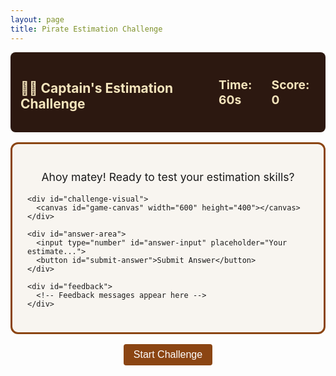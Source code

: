 ```yaml
---
layout: page
title: Pirate Estimation Challenge
---
```


<div id="estimation-game">
  <div id="game-header">
    <h2>🏴‍☠️ Captain's Estimation Challenge</h2>
    <div id="timer">Time: <span id="time-remaining">60</span>s</div>
    <div id="score">Score: <span id="current-score">0</span></div>
  </div>

  <div id="challenge-area">
    <div id="challenge-text">
      <p>Ahoy matey! Ready to test your estimation skills?</p>
    </div>

    <div id="challenge-visual">
      <canvas id="game-canvas" width="600" height="400"></canvas>
    </div>

    <div id="answer-area">
      <input type="number" id="answer-input" placeholder="Your estimate...">
      <button id="submit-answer">Submit Answer</button>
    </div>

    <div id="feedback">
      <!-- Feedback messages appear here -->
    </div>
  </div>

  <div id="game-controls">
    <button id="start-game">Start Challenge</button>
    <button id="new-challenge" style="display:none;">Next Challenge</button>
  </div>
</div>

<style>
#game-header {
  display: flex;
  justify-content: space-between;
  align-items: center;
  background: #2c1810;
  color: #f4e4bc;
  padding: 1rem;
  border-radius: 8px;
  margin-bottom: 1rem;
}

#timer, #score {
  font-size: 1.2rem;
  font-weight: bold;
}

#challenge-area {
  background: #f8f5f0;
  border: 3px solid #8b4513;
  border-radius: 12px;
  padding: 1.5rem;
  margin-bottom: 1rem;
}

#challenge-text {
  font-size: 1.1rem;
  margin-bottom: 1rem;
  text-align: center;
}

#game-canvas {
  display: block;
  margin: 1rem auto;
  border: 2px solid #654321;
  background: #e6ddd4;
}

#answer-area {
  text-align: center;
  margin: 1rem 0;
}

#answer-input {
  padding: 0.5rem;
  font-size: 1.1rem;
  border: 2px solid #8b4513;
  border-radius: 4px;
  margin-right: 0.5rem;
  width: 120px;
}

#estimation-game button {
  background: #8b4513;
  color: white;
  border: none;
  padding: 0.5rem 1rem;
  font-size: 1rem;
  border-radius: 4px;
  cursor: pointer;
}

#estimation-game button:hover {
  background: #654321;
}

#feedback {
  text-align: center;
  font-size: 1.1rem;
  min-height: 2rem;
  font-weight: bold;
}

#game-controls {
  text-align: center;
}
</style>

<script src="/public/js/estimation-tool.js"></script>